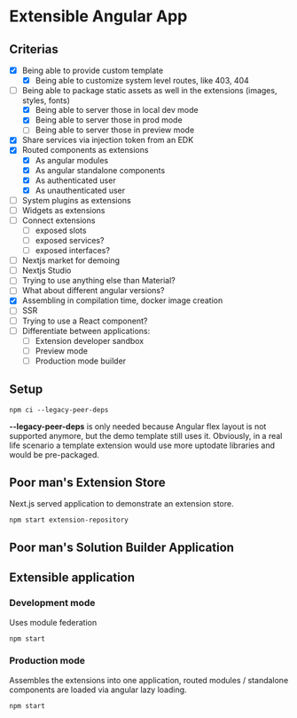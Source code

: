 # Extensible Angular App

## Criterias

- [x] Being able to provide custom template
  - [x] Being able to customize system level routes, like 403, 404
- [ ] Being able to package static assets as well in the extensions (images, styles, fonts)
  - [x] Being able to server those in local dev mode
  - [x] Being able to server those in prod mode
  - [ ] Being able to server those in preview mode
- [x] Share services via injection token from an EDK
- [x] Routed components as extensions
  - [x] As angular modules
  - [x] As angular standalone components
  - [x] As authenticated user
  - [x] As unauthenticated user 
- [ ] System plugins as extensions
- [ ] Widgets as extensions
- [ ] Connect extensions
  - [ ] exposed slots
  - [ ] exposed services?
  - [ ] exposed interfaces?
- [ ] Nextjs market for demoing
- [ ] Nextjs Studio
- [ ] Trying to use anything else than Material?
- [ ] What about different angular versions?
- [x] Assembling in compilation time, docker image creation
- [ ] SSR
- [ ] Trying to use a React component?
- [ ] Differentiate between applications:
  - [ ] Extension developer sandbox
  - [ ] Preview mode
  - [ ] Production mode builder

## Setup

```
npm ci --legacy-peer-deps
```

**--legacy-peer-deps** is only needed because Angular flex layout is not supported anymore, but the demo template still uses it. Obviously, in a real life scenario a template extension would use more uptodate libraries and would be pre-packaged.

## Poor man's Extension Store

Next.js served application to demonstrate an extension store. 

```
npm start extension-repository
```

## Poor man's Solution Builder Application 

## Extensible application

### Development mode

Uses module federation

```
npm start
```

### Production mode

Assembles the extensions into one application, routed modules / standalone components are loaded via angular lazy loading.

```
npm start
```
